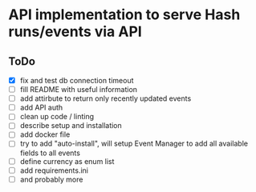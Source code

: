 # API implementation to serve Hash runs/events via API

## ToDo
- [x] fix and test db connection timeout
- [ ] fill README with useful information
- [ ] add attirbute to return only recently updated events
- [ ] add API auth
- [ ] clean up code / linting
- [ ] describe setup and installation
- [ ] add docker file
- [ ] try to add "auto-install", will setup Event Manager to add all available fields to all events
- [ ] define currency as enum list
- [ ] add requirements.ini
- [ ] and probably more
